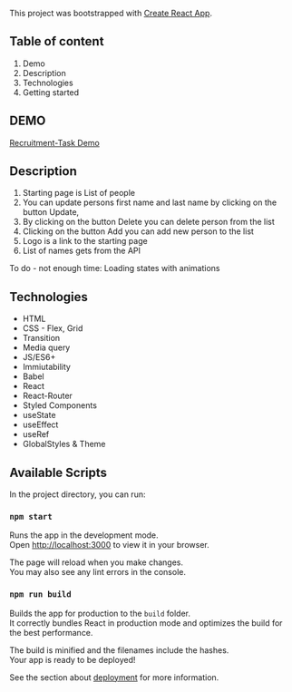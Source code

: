
This project was bootstrapped with [Create React App](https://github.com/facebook/create-react-app).
## Table of content
1. Demo
1. Description
1. Technologies
1. Getting started

## DEMO
[Recruitment-Task Demo](https://adriansacha.github.io/recruitment-bbb/)

## Description
1. Starting page is List of people
2. You can update persons first name and last name by clicking on the button Update,
3. By clicking on the button Delete you can delete person from the list
4. Clicking on the button Add you can add new person to the list
5. Logo is a link to the starting page
6. List of names gets from the API

To do - not enough time:
Loading states with animations

## Technologies
- HTML
- CSS - Flex, Grid
- Transition
- Media query
- JS/ES6+
- Immiutability
- Babel
- React
- React-Router
- Styled Components
- useState
- useEffect
- useRef
- GlobalStyles & Theme

## Available Scripts
In the project directory, you can run:

### `npm start`
Runs the app in the development mode.\
Open [http://localhost:3000](http://localhost:3000) to view it in your browser.

The page will reload when you make changes.\
You may also see any lint errors in the console.

### `npm run build`
Builds the app for production to the `build` folder.\
It correctly bundles React in production mode and optimizes the build for the best performance.

The build is minified and the filenames include the hashes.\
Your app is ready to be deployed!

See the section about [deployment](https://facebook.github.io/create-react-app/docs/deployment) for more information.
